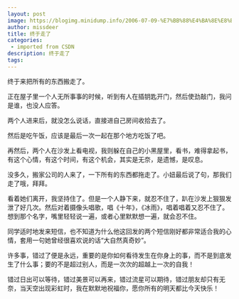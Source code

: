 ```yaml
---
layout: post
image: https://blogimg.minidump.info/2006-07-09-%E7%BB%88%E4%BA%8E%E8%B5%B0%E4%BA%86.md
author: missdeer
title: 终于走了
categories: 
 - imported from CSDN
description: 终于走了
tags: 
---
```


终于来把所有的东西搬走了。

正在屋子里一个人无所事事的时候，听到有人在插钥匙开门，然后使劲敲门，我问是谁，也没人应答。

两个人进来后，就没怎么说话，直接进自己房间收拾去了。

然后是吃午饭，应该是最后一次一起在那个地方吃饭了吧。

再然后，两个人在沙发上看电视，我则躲在自己的小黑屋里，看书，难得拿起书，有这个心情，有这个时间，有这个机会，其实是无奈，是遗憾，是叹息。

没多久，搬家公司的人来了，一下所有的东西都拖走了。小妞最后说了句，那我们走了哦，拜拜。

看着她们离开，我坚持住了。但是一个人静下来，就忍不住了，趴在沙发上狠狠发泄了好几次。然后对着摄像头唱歌，唱《十年》，《冰雨》，唱着唱着又忍不住了。想到那个名字，嘴里轻轻说一遍，或者心里默默想一遍，就会忍不住。

同学适时地发来短信，也不知道为什么他这回发的两个短信刚好都非常适合我的心情，套用一句她曾经很喜欢说的话“大自然真奇妙”。

许多事，错过了便是永远，重要的是你如何看待发生在你身上的事，而不是到底发生了什么事；要的不是超过别人，而是一次次的超越上一次的自我！  

错过日出可以等待，错过美景可以再来，错过流星可以期待，错过朋友却只有无奈，当天空出现彩虹时，我在默默地祝福你，愿你所有的明天都比今天快乐！

